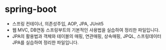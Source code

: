 # spring-boot
- 스프링 컨테이너, 의존성주입, AOP, JPA, JUnit5
- 웹 MVC, DB연동 스프링부트의 기본적인 사용법을 실습하여 정리한 파일입니다.
- JPA의 활용법과 객체와 테이블의 매핑, 연관매핑, 상속매핑, JPQL, 스프링데이터JPA를 실습하여 정리한 파일입니다.
